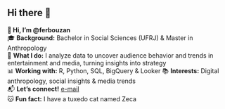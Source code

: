 ## Hi there 👋

**👋 Hi, I’m @ferbouzan**  
🎓 **Background:** Bachelor in Social Sciences (UFRJ) & Master in Anthropology  
💼 **What I do:** I analyze data to uncover audience behavior and trends in entertainment and media, turning insights into strategy  
📊 **Working with:** R, Python, SQL, BigQuery & Looker
📚 **Interests:** Digital anthropology, social insights & media trends  
📬 **Let’s connect!** [e-mail](mailto:bouzancf@gmail.com)  
🐱 **Fun fact:** I have a tuxedo cat named Zeca  

